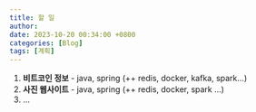 ```yaml
---
title: 할 일
author: 
date: 2023-10-20 00:34:00 +0800
categories: [Blog]
tags: [계획]
---
```


1. **비트코인 정보** - java, spring (++ redis, docker, kafka, spark...)
2. **사진 웹사이트** - java, spring (++ redis, docker, spark ...)
3. ...

